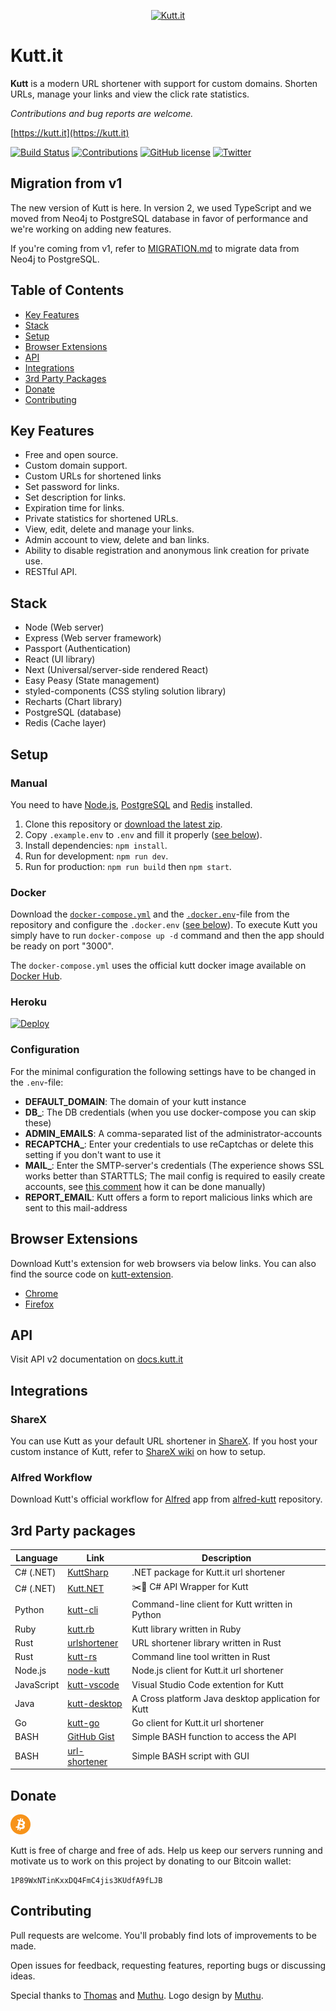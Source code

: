 <p align="center"><a href="https://kutt.it" title="kutt.it"><img src="https://raw.githubusercontent.com/thedevs-network/kutt/9d1c873897c3f5b9a1bd0c74dc5d23f2ed01f2ec/static/images/logo-github.png" alt="Kutt.it"></a></p>

# Kutt.it

**Kutt** is a modern URL shortener with support for custom domains. Shorten URLs, manage your links and view the click rate statistics.

_Contributions and bug reports are welcome._

[https://kutt.it](https://kutt.it)

[![Build Status](https://travis-ci.org/thedevs-network/kutt.svg?branch=v2-beta)](https://travis-ci.org/thedevs-network/kutt)
[![Contributions](https://img.shields.io/badge/contributions-welcome-brightgreen.svg)](https://github.com/thedevs-network/kutt/#contributing)
[![GitHub license](https://img.shields.io/github/license/thedevs-network/kutt.svg)](https://github.com/thedevs-network/kutt/blob/develop/LICENSE)
[![Twitter](https://img.shields.io/twitter/url/https/github.com/thedevs-network/kutt/.svg?style=social)](https://twitter.com/intent/tweet?text=Wow:&url=https%3A%2F%2Fgithub.com%2Fthedevs-network%2Fkutt%2F)

## Migration from v1

The new version of Kutt is here. In version 2, we used TypeScript and we moved from Neo4j to PostgreSQL database in favor of performance and we're working on adding new features.

If you're coming from v1, refer to [MIGRATION.md](MIGRATION.md) to migrate data from Neo4j to PostgreSQL.

## Table of Contents

- [Key Features](#key-features)
- [Stack](#stack)
- [Setup](#setup)
- [Browser Extensions](#browser-extensions)
- [API](#api)
- [Integrations](#integrations)
- [3rd Party Packages](#3rd-party-packages)
- [Donate](#donate)
- [Contributing](#contributing)

## Key Features

- Free and open source.
- Custom domain support.
- Custom URLs for shortened links
- Set password for links.
- Set description for links.
- Expiration time for links.
- Private statistics for shortened URLs.
- View, edit, delete and manage your links.
- Admin account to view, delete and ban links.
- Ability to disable registration and anonymous link creation for private use.
- RESTful API.

## Stack

- Node (Web server)
- Express (Web server framework)
- Passport (Authentication)
- React (UI library)
- Next (Universal/server-side rendered React)
- Easy Peasy (State management)
- styled-components (CSS styling solution library)
- Recharts (Chart library)
- PostgreSQL (database)
- Redis (Cache layer)

## Setup

### Manual

You need to have [Node.js](https://nodejs.org/), [PostgreSQL](https://www.postgresql.org/) and [Redis](https://redis.io/) installed.

1. Clone this repository or [download the latest zip](https://github.com/thedevs-network/kutt/releases).
2. Copy `.example.env` to `.env` and fill it properly ([see below](#configuration)).
3. Install dependencies: `npm install`.
4. Run for development: `npm run dev`.
5. Run for production: `npm run build` then `npm start`.

### Docker

Download the [`docker-compose.yml`](docker-compose.yml) and the [`.docker.env`](.docker.env)-file from the repository and configure the `.docker.env` ([see below](#configuration)). 
To execute Kutt you simply have to run `docker-compose up -d` command and then the app should be ready on port "3000".

The `docker-compose.yml` uses the official kutt docker image available on [Docker Hub](https://hub.docker.com/r/kutt/kutt).

### Heroku

[![Deploy](https://www.herokucdn.com/deploy/button.svg)](https://heroku.com/deploy)

### Configuration

For the minimal configuration the following settings have to be changed in the `.env`-file:

- **DEFAULT_DOMAIN**: The domain of your kutt instance
- **DB_**: The DB credentials (when you use docker-compose you can skip these)
- **ADMIN_EMAILS**: A comma-separated list of the administrator-accounts
- **RECAPTCHA_**: Enter your credentials to use reCaptchas or delete this setting if you don't want to use it
- **MAIL_**: Enter the SMTP-server's credentials (The experience shows SSL works better than STARTTLS; The mail config is required to easily create accounts, see [this comment](https://github.com/thedevs-network/kutt/issues/269#issuecomment-628604256) how it can be done manually)
- **REPORT_EMAIL**: Kutt offers a form to report malicious links which are sent to this mail-address

## Browser Extensions

Download Kutt's extension for web browsers via below links. You can also find the source code on [kutt-extension](https://github.com/abhijithvijayan/kutt-extension).

- [Chrome](https://chrome.google.com/webstore/detail/kutt/pklakpjfiegjacoppcodencchehlfnpd)
- [Firefox](https://addons.mozilla.org/en-US/firefox/addon/kutt/)

## API

Visit API v2 documentation on [docs.kutt.it](https://docs.kutt.it)

## Integrations

### ShareX

You can use Kutt as your default URL shortener in [ShareX](https://getsharex.com/). If you host your custom instance of Kutt, refer to [ShareX wiki](https://github.com/thedevs-network/kutt/wiki/ShareX) on how to setup.

### Alfred Workflow

Download Kutt's official workflow for [Alfred](https://www.alfredapp.com/) app from [alfred-kutt](https://github.com/thedevs-network/alfred-kutt) repository.

## 3rd Party packages
| Language   | Link                                                                              | Description                                        |
| ---------- | --------------------------------------------------------------------------------- | -------------------------------------------------- |
| C# (.NET)  | [KuttSharp](https://github.com/0xaryan/KuttSharp)                                 | .NET package for Kutt.it url shortener             |
| C# (.NET)  | [Kutt.NET](https://github.com/AlphaNecron/Kutt.NET)                               | ✂️🔗 C# API Wrapper for Kutt
| Python     | [kutt-cli](https://github.com/RealAmirali/kutt-cli)                               | Command-line client for Kutt written in Python     |
| Ruby       | [kutt.rb](https://github.com/RealAmirali/kutt.rb)                                 | Kutt library written in Ruby                       |
| Rust       | [urlshortener](https://github.com/vityafx/urlshortener-rs)                        | URL shortener library written in Rust              |
| Rust       | [kutt-rs](https://github.com/robatipoor/kutt-rs)                                  | Command line tool written in Rust                  |
| Node.js    | [node-kutt](https://github.com/ardalanamini/node-kutt)                            | Node.js client for Kutt.it url shortener           |
| JavaScript | [kutt-vscode](https://github.com/mehrad77/kutt-vscode)                            | Visual Studio Code extention for Kutt              |
| Java       | [kutt-desktop](https://github.com/cipher812/kutt-desktop)                         | A Cross platform Java desktop application for Kutt |
| Go         | [kutt-go](https://github.com/raahii/kutt-go)                                      | Go client for Kutt.it url shortener                |
| BASH       | [GitHub Gist](https://gist.github.com/hashworks/6d6e4eae8984a5018f7692a796d570b4) | Simple BASH function to access the API             |
| BASH       | [url-shortener](https://gitlab.tim-peters.org/tim/url-shortener)                  | Simple BASH script with GUI                        |

## Donate

<img src="./btc.png" alt="Kutt.it" width="32px" height="32px">

Kutt is free of charge and free of ads. Help us keep our servers running and motivate us to work on this project by donating to our Bitcoin wallet:

```
1P89WxNTinKxxDQ4FmC4jis3KUdfA9fLJB
```

## Contributing

Pull requests are welcome. You'll probably find lots of improvements to be made.

Open issues for feedback, requesting features, reporting bugs or discussing ideas.

Special thanks to [Thomas](https://github.com/trgwii) and [Muthu](https://github.com/MKRhere). Logo design by [Muthu](https://github.com/MKRhere).

